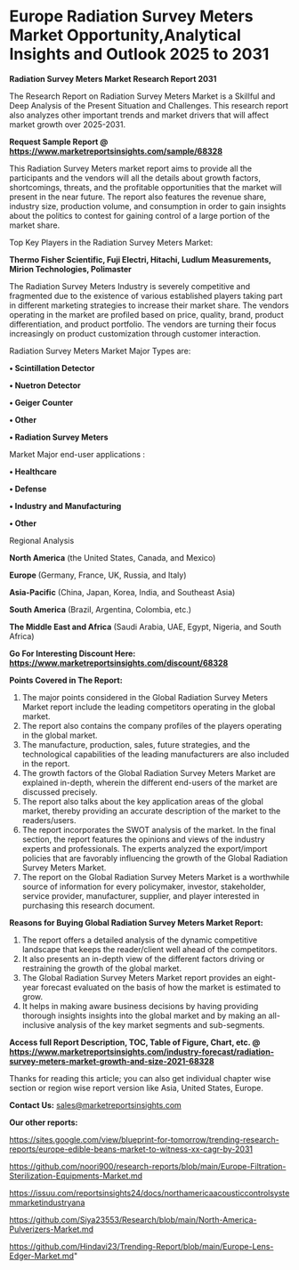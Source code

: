 # Europe Radiation Survey Meters Market Opportunity,Analytical Insights and Outlook 2025 to 2031

<strong>Radiation Survey Meters Market Research Report 2031</strong>

The Research Report on Radiation Survey Meters Market is a Skillful and Deep Analysis of the Present Situation and Challenges. This research report also analyzes other important trends and market drivers that will affect market growth over 2025-2031.

<strong>Request Sample Report @ <a href=https://www.marketreportsinsights.com/sample/68328>https://www.marketreportsinsights.com/sample/68328</a></strong>

This Radiation Survey Meters market report aims to provide all the participants and the vendors will all the details about growth factors, shortcomings, threats, and the profitable opportunities that the market will present in the near future. The report also features the revenue share, industry size, production volume, and consumption in order to gain insights about the politics to contest for gaining control of a large portion of the market share.

Top Key Players in the Radiation Survey Meters Market:

<strong>Thermo Fisher Scientific, Fuji Electri, Hitachi, Ludlum Measurements, Mirion Technologies, Polimaster</strong>

The Radiation Survey Meters Industry is severely competitive and fragmented due to the existence of various established players taking part in different marketing strategies to increase their market share. The vendors operating in the market are profiled based on price, quality, brand, product differentiation, and product portfolio. The vendors are turning their focus increasingly on product customization through customer interaction.

Radiation Survey Meters Market Major Types are:

<strong>• Scintillation Detector

• Nuetron Detector

• Geiger Counter

• Other

• Radiation Survey Meters</strong>

Market Major end-user applications :

<strong>• Healthcare

• Defense

• Industry and Manufacturing

• Other</strong>

Regional Analysis

</u><strong><b>North America</b></strong> (the United States, Canada, and Mexico)

<strong><b>Europe </b></strong>(Germany, France, UK, Russia, and Italy)

<strong><b>Asia-Pacific</b></strong> (China, Japan, Korea, India, and Southeast Asia)

<strong><b>South America</b></strong> (Brazil, Argentina, Colombia, etc.)

<strong><b>The Middle East and Africa</b></strong> (Saudi Arabia, UAE, Egypt, Nigeria, and South Africa)

<strong>Go For Interesting Discount Here: <a href=https://www.marketreportsinsights.com/discount/68328>https://www.marketreportsinsights.com/discount/68328</a></strong>

<strong>Points Covered in The Report:</strong>
<ol>
  <li>The major points considered in the Global Radiation Survey Meters Market report include the leading competitors operating in the global market.</li>
  <li>The report also contains the company profiles of the players operating in the global market.</li>
  <li>The manufacture, production, sales, future strategies, and the technological capabilities of the leading manufacturers are also included in the report.</li>
  <li>The growth factors of the Global Radiation Survey Meters Market are explained in-depth, wherein the different end-users of the market are discussed precisely.</li>
  <li>The report also talks about the key application areas of the global market, thereby providing an accurate description of the market to the readers/users.</li>
  <li>The report incorporates the SWOT analysis of the market. In the final section, the report features the opinions and views of the industry experts and professionals. The experts analyzed the export/import policies that are favorably influencing the growth of the Global Radiation Survey Meters Market.</li>
  <li>The report on the Global Radiation Survey Meters Market is a worthwhile source of information for every policymaker, investor, stakeholder, service provider, manufacturer, supplier, and player interested in purchasing this research document.</li>
</ol>
<strong>Reasons for Buying Global Radiation Survey Meters Market Report:</strong>

<ol>
  <li>The report offers a detailed analysis of the dynamic competitive landscape that keeps the reader/client well ahead of the competitors.</li>
  <li>It also presents an in-depth view of the different factors driving or restraining the growth of the global market.</li>
  <li>The Global Radiation Survey Meters Market report provides an eight-year forecast evaluated on the basis of how the market is estimated to grow.</li>
  <li>It helps in making aware business decisions by having providing thorough insights insights into the global market and by making an all-inclusive analysis of the key market segments and sub-segments.</li>
</ol>
<strong>Access full Report Description, TOC, Table of Figure, Chart, etc. @ <a href=https://www.marketreportsinsights.com/industry-forecast/radiation-survey-meters-market-growth-and-size-2021-68328>https://www.marketreportsinsights.com/industry-forecast/radiation-survey-meters-market-growth-and-size-2021-68328</a></strong>


Thanks for reading this article; you can also get individual chapter wise section or region wise report version like Asia, United States, Europe.

<strong>Contact Us:</strong>
sales@marketreportsinsights.com

<strong>Our other reports:</strong>

<a href=https://sites.google.com/view/blueprint-for-tomorrow/trending-research-reports/europe-edible-beans-market-to-witness-xx-cagr-by-2031>https://sites.google.com/view/blueprint-for-tomorrow/trending-research-reports/europe-edible-beans-market-to-witness-xx-cagr-by-2031</a>

<a href=https://github.com/noori900/research-reports/blob/main/Europe-Filtration-Sterilization-Equipments-Market.md>https://github.com/noori900/research-reports/blob/main/Europe-Filtration-Sterilization-Equipments-Market.md</a>

<a href=https://issuu.com/reportsinsights24/docs/northamericaacousticcontrolsystemmarketindustryana>https://issuu.com/reportsinsights24/docs/northamericaacousticcontrolsystemmarketindustryana</a>

<a href=https://github.com/Siya23553/Research/blob/main/North-America-Pulverizers-Market.md>https://github.com/Siya23553/Research/blob/main/North-America-Pulverizers-Market.md</a>

<a href=https://github.com/Hindavi23/Trending-Report/blob/main/Europe-Lens-Edger-Market.md>https://github.com/Hindavi23/Trending-Report/blob/main/Europe-Lens-Edger-Market.md</a>"
